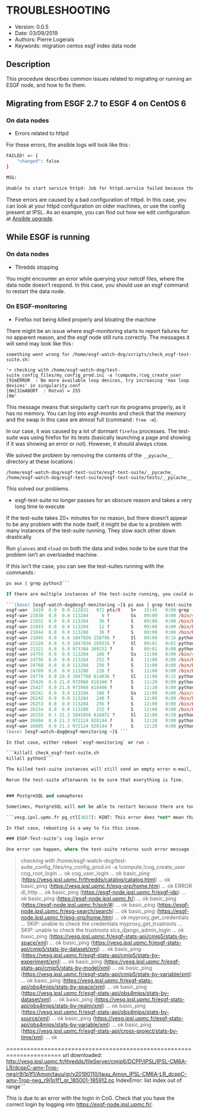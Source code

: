 
TROUBLESHOOTING
============================

* Version: 0.0.5
* Date: 03/09/2019
* Authors: Pierre Logerais
* Keywords: migration centos esgf index data node

## Description

This procedure describes common issues related to migrating or running an ESGF node, and how to fix them.

## Migrating from ESGF 2.7 to ESGF 4 on CentOS 6

### On data nodes

* Errors related to httpd

For these errors, the ansible logs will look like this :

```bash
FAILED! => {
    "changed": false
}

MSG:

Unable to start service httpd: Job for httpd.service failed because the control process exited with error code. See "systemctl status httpd.service" and "journalctl -xe" for details.
```

These errors are caused by a bad configuration of httpd. In this case, you can look at your httpd configuration on older machines, or use the config present at IPSL. As an example, you can find out how we edit configuration at [Ansible upgrade](ansible_upgrade.md).

## While ESGF is running

### On data nodes

* Thredds stopping

You might encounter an error while querying your netcdf files, where the data node doesn’t respond. In this case, you should use an esgf command to restart the data node.

### On ESGF-monitoring

* Firefox not being killed properly and bloating the machine

There might be an issue where esgf-monitoring starts to report failures for no apparent reason, and the esgf node still runs correctly. The messages it will send may look like this :
```
something went wrong for /home/esgf-watch-dog/scripts/check_esgf-test-suite.sh:

'> checking with /home/esgf-watch-dog/test-suite_config_files/my_config_prod.ini -a !compute,!cog_create_user
[91mERROR  : No more available loop devices, try increasing 'max loop devices' in singularity.conf
[0m[31mABORT  : Retval = 255
[0m'
```

This message means that singularity can’t run its programs properly, as it has no memory. You can log into esgf-monito and check that the memory and the swap in this case are almost full (command : `free -m`).

In our case, it was caused by a lot of dormant `firefox` processes. The test-suite was using firefox for its tests (basically launching a page and showing if it was showing an error or not). However, it should always close.

We solved the problem by removing the contents of the `__pycache__` directory at these locations :

```
/home/esgf-watch-dog/esgf-test-suite/esgf-test-suite/__pycache__
/home/esgf-watch-dog/esgf-test-suite/esgf-test-suite/tests/__pycache__
```

This solved our problems.

* esgf-test-suite no longer passes for an obscure reason and takes a very long time to execute

If the test-suite takes 20+ minutes for no reason, but there doesn’t appear to be any problem with the node itself, it might be due to a problem with many instances of the test-suite running. They slow each other down drastically.

Run `glances` and `nload` on both the data and index node to be sure that the problem isn’t an overloaded machine.

If this isn’t the case, you can see the test-suites running with the commands :

```ps aux | grep test-suite
ps aux | grep python3```

If there are multiple instances of the test-suite running, you could see an output like this one :

```(base) [esgf-watch-dog@esgf-monitoring ~]$ ps aux | grep test-suite
esgf-wa+  2419  0.0  0.0 112832   972 pts/0    S+   15:45   0:00 grep --color=auto test-suite
esgf-wa+ 21030  0.0  0.0 113284     0 ?        Ss   09:00   0:00 /bin/sh -c /home/esgf-watch-dog/scripts/script_bootstrap.sh '[ESGF-TEST-SUITE] prod'   'glipsl@ipsl.fr,plogerais@ipsl.fr' '/home/esgf-watch-dog/scripts/check_esgf-test-suite.sh' '/home/esgf-watch-dog/test-suite_config_files/my_config_prod.ini -a !compute,!cog_create_user' 2>&1 | /usr/bin/logger -t '[ESGF-TEST-SUITE] prod'
esgf-wa+ 21032  0.0  0.0 113284    36 ?        S    09:00   0:00 /bin/bash /home/esgf-watch-dog/scripts/script_bootstrap.sh [ESGF-TEST-SUITE] prod glipsl@ipsl.fr,plogerais@ipsl.fr /home/esgf-watch-dog/scripts/check_esgf-test-suite.sh /home/esgf-watch-dog/test-suite_config_files/my_config_prod.ini -a !compute,!cog_create_user
esgf-wa+ 21043  0.0  0.0 113284    12 ?        S    09:00   0:00 /bin/bash /home/esgf-watch-dog/scripts/script_bootstrap.sh [ESGF-TEST-SUITE] prod glipsl@ipsl.fr,plogerais@ipsl.fr /home/esgf-watch-dog/scripts/check_esgf-test-suite.sh /home/esgf-watch-dog/test-suite_config_files/my_config_prod.ini -a !compute,!cog_create_user
esgf-wa+ 21044  0.0  0.0 113288    36 ?        S    09:00   0:00 /bin/bash /home/esgf-watch-dog/scripts/check_esgf-test-suite.sh /home/esgf-watch-dog/test-suite_config_files/my_config_prod.ini -a !compute,!cog_create_user
esgf-wa+ 21045  0.0  6.6 1047036 258796 ?      Sl   09:00   0:16 python3 esgf-test.py -v --nocapture --nologcapture --tc-file /home/esgf-watch-dog/test-suite_config_files/my_config_prod.ini -a !compute,!cog_create_user
esgf-wa+ 21320  0.0  6.9 1047036 269316 ?      Sl   09:01   0:01 python3 esgf-test.py -v --nocapture --nologcapture --tc-file /home/esgf-watch-dog/test-suite_config_files/my_config_prod.ini -a !compute,!cog_create_user
esgf-wa+ 21321  0.0  6.9 973304 269252 ?       S    09:01   0:00 python3 esgf-test.py -v --nocapture --nologcapture --tc-file /home/esgf-watch-dog/test-suite_config_files/my_config_prod.ini -a !compute,!cog_create_user
esgf-wa+ 24755  0.0  0.0 113284   180 ?        Ss   11:00   0:00 /bin/sh -c /home/esgf-watch-dog/scripts/script_bootstrap.sh '[ESGF-TEST-SUITE] prod'   'glipsl@ipsl.fr,plogerais@ipsl.fr' '/home/esgf-watch-dog/scripts/check_esgf-test-suite.sh' '/home/esgf-watch-dog/test-suite_config_files/my_config_prod.ini -a !compute,!cog_create_user' 2>&1 | /usr/bin/logger -t '[ESGF-TEST-SUITE] prod'
esgf-wa+ 24756  0.0  0.0 113284   252 ?        S    11:00   0:00 /bin/bash /home/esgf-watch-dog/scripts/script_bootstrap.sh [ESGF-TEST-SUITE] prod glipsl@ipsl.fr,plogerais@ipsl.fr /home/esgf-watch-dog/scripts/check_esgf-test-suite.sh /home/esgf-watch-dog/test-suite_config_files/my_config_prod.ini -a !compute,!cog_create_user
esgf-wa+ 24768  0.0  0.0 113284   256 ?        S    11:00   0:00 /bin/bash /home/esgf-watch-dog/scripts/script_bootstrap.sh [ESGF-TEST-SUITE] prod glipsl@ipsl.fr,plogerais@ipsl.fr /home/esgf-watch-dog/scripts/check_esgf-test-suite.sh /home/esgf-watch-dog/test-suite_config_files/my_config_prod.ini -a !compute,!cog_create_user
esgf-wa+ 24769  0.0  0.0 113288   228 ?        S    11:00   0:00 /bin/bash /home/esgf-watch-dog/scripts/check_esgf-test-suite.sh /home/esgf-watch-dog/test-suite_config_files/my_config_prod.ini -a !compute,!cog_create_user
esgf-wa+ 24770  0.0 20.9 1047700 814036 ?      Sl   11:00   0:15 python3 esgf-test.py -v --nocapture --nologcapture --tc-file /home/esgf-watch-dog/test-suite_config_files/my_config_prod.ini -a !compute,!cog_create_user
esgf-wa+ 25426  0.0 21.0 973968 818340 ?       S    11:20   0:00 python3 esgf-test.py -v --nocapture --nologcapture --tc-file /home/esgf-watch-dog/test-suite_config_files/my_config_prod.ini -a !compute,!cog_create_user
esgf-wa+ 25427  0.0 21.0 973968 818496 ?       S    11:20   0:00 python3 esgf-test.py -v --nocapture --nologcapture --tc-file /home/esgf-watch-dog/test-suite_config_files/my_config_prod.ini -a !compute,!cog_create_user
esgf-wa+ 26241  0.0  0.0 113284   180 ?        Ss   12:00   0:00 /bin/sh -c /home/esgf-watch-dog/scripts/script_bootstrap.sh '[ESGF-TEST-SUITE] prod'   'glipsl@ipsl.fr,plogerais@ipsl.fr' '/home/esgf-watch-dog/scripts/check_esgf-test-suite.sh' '/home/esgf-watch-dog/test-suite_config_files/my_config_prod.ini -a !compute,!cog_create_user' 2>&1 | /usr/bin/logger -t '[ESGF-TEST-SUITE] prod'
esgf-wa+ 26242  0.0  0.0 113284   240 ?        S    12:00   0:00 /bin/bash /home/esgf-watch-dog/scripts/script_bootstrap.sh [ESGF-TEST-SUITE] prod glipsl@ipsl.fr,plogerais@ipsl.fr /home/esgf-watch-dog/scripts/check_esgf-test-suite.sh /home/esgf-watch-dog/test-suite_config_files/my_config_prod.ini -a !compute,!cog_create_user
esgf-wa+ 26253  0.0  0.0 113284   256 ?        S    12:00   0:00 /bin/bash /home/esgf-watch-dog/scripts/script_bootstrap.sh [ESGF-TEST-SUITE] prod glipsl@ipsl.fr,plogerais@ipsl.fr /home/esgf-watch-dog/scripts/check_esgf-test-suite.sh /home/esgf-watch-dog/test-suite_config_files/my_config_prod.ini -a !compute,!cog_create_user
esgf-wa+ 26254  0.0  0.0 113288   232 ?        S    12:00   0:00 /bin/bash /home/esgf-watch-dog/scripts/check_esgf-test-suite.sh /home/esgf-watch-dog/test-suite_config_files/my_config_prod.ini -a !compute,!cog_create_user
esgf-wa+ 26255  0.1 21.2 1045856 826072 ?      Sl   12:00   0:20 python3 esgf-test.py -v --nocapture --nologcapture --tc-file /home/esgf-watch-dog/test-suite_config_files/my_config_prod.ini -a !compute,!cog_create_user
esgf-wa+ 26884  0.0 21.3 972124 828144 ?       S    12:20   0:00 python3 esgf-test.py -v --nocapture --nologcapture --tc-file /home/esgf-watch-dog/test-suite_config_files/my_config_prod.ini -a !compute,!cog_create_user
esgf-wa+ 26885  0.0 21.3 972124 828144 ?       S    12:20   0:00 python3 esgf-test.py -v --nocapture --nologcapture --tc-file /home/esgf-watch-dog/test-suite_config_files/my_config_prod.ini -a !compute,!cog_create_user
(base) [esgf-watch-dog@esgf-monitoring ~]$ ```

In that case, either reboot `esgf-monitoring` or run :

```killall check_esgf-test-suite.sh
killall python3```

The killed test-suite instances will still send an empty error e-mail, but it’s nothing to worry about.

Rerun the test-suite afterwards to be sure that everything is fine.


### PostgreSQL and semaphores

Sometimes, PostgreSQL will not be able to restart because there are too many semaphores. The command `systemctl status postgresql.service` will show the following :

```vesg.ipsl.upmc.fr pg_ctl[3027]: HINT: This error does *not* mean that you have run out of disk space. It occurs when either the system limit for the maximum number of semaphore sets (SEMMNI), or the system wide maximum number of semaphores (SEMMNS)```

In that case, rebooting is a way to fix this issue.

### ESGF-Test-suite’s cog login error

One error can happen, where the test-suite returns such error message :

```
> checking with /home/esgf-watch-dog/test-suite_config_files/my_config_prod.ini -a !compute,!cog_create_user
cog_root_login ... ok
cog_user_login ... ok
basic_ping (https://vesg.ipsl.upmc.fr/thredds/catalog/catalog.html) ... ok
basic_ping (https://vesg.ipsl.upmc.fr/esg-orp/home.htm) ... ok
ERROR
dl_http ... ok
basic_ping (https://esgf-node.ipsl.upmc.fr/esgf-idp) ... ok
basic_ping (https://esgf-node.ipsl.upmc.fr/) ... ok
basic_ping (https://esgf-node.ipsl.upmc.fr/solr/#) ... ok
basic_ping (https://esgf-node.ipsl.upmc.fr/esg-search/search) ... ok
basic_ping (https://esgf-node.ipsl.upmc.fr/esg-orp/home.htm) ... ok
myproxy_get_credentials ... SKIP: unable to check the credentials
myproxy_get_trustroots ... SKIP: unable to check the trustroots
slcs_django_admin_login ... ok
basic_ping (https://vesg.ipsl.upmc.fr/esgf-stats-api/cmip5/stats-by-space/xml) ... ok
basic_ping (https://vesg.ipsl.upmc.fr/esgf-stats-api/cmip5/stats-by-dataset/xml) ... ok
basic_ping (https://vesg.ipsl.upmc.fr/esgf-stats-api/cmip5/stats-by-experiment/xml) ... ok
basic_ping (https://vesg.ipsl.upmc.fr/esgf-stats-api/cmip5/stats-by-model/xml) ... ok
basic_ping (https://vesg.ipsl.upmc.fr/esgf-stats-api/cmip5/stats-by-variable/xml) ... ok
basic_ping (https://vesg.ipsl.upmc.fr/esgf-stats-api/obs4mips/stats-by-space/xml) ... ok
basic_ping (https://vesg.ipsl.upmc.fr/esgf-stats-api/obs4mips/stats-by-dataset/xml) ... ok
basic_ping (https://vesg.ipsl.upmc.fr/esgf-stats-api/obs4mips/stats-by-realm/xml) ... ok
basic_ping (https://vesg.ipsl.upmc.fr/esgf-stats-api/obs4mips/stats-by-source/xml) ... ok
basic_ping (https://vesg.ipsl.upmc.fr/esgf-stats-api/obs4mips/stats-by-variable/xml) ... ok
basic_ping (https://vesg.ipsl.upmc.fr/esgf-stats-api/cross-project/stats-by-time/xml) ... ok

======================================================================
url downloaded: http://vesg.ipsl.upmc.fr/thredds/fileServer/cmip6/DCPP/IPSL/IPSL-CM6A-LR/dcppC-amv-Trop-neg/r9i1p1f1/Amon/tauu/gr/v20190110/tauu_Amon_IPSL-CM6A-LR_dcppC-amv-Trop-neg_r9i1p1f1_gr_185001-185912.nc
IndexError: list index out of range```


This is due to an error with the login in CoG. Check that you have the correct login by logging into https://esgf-node.ipsl.upmc.fr/. 
